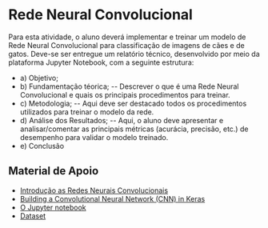 # Rede Neural Convolucional
Para esta atividade, o aluno deverá implementar e treinar um modelo de Rede Neural Convolucional para classificação de imagens de cães e de gatos.
Deve-se ser entregue um relatório técnico, desenvolvido por meio da plataforma Jupyter Notebook, com a seguinte estrutura:

* a) Objetivo;
* b) Fundamentação téorica;
-- Descrever o que é uma Rede Neural Convolucional e quais os principais procedimentos para treinar.
* c) Metodologia;
-- Aqui deve ser destacado todos os procedimentos utilizados para treinar o modelo da rede.
* d) Análise dos Resultados;
-- Aqui, o aluno deve apresentar e analisar/comentar as principais métricas (acurácia, precisão, etc.) de desempenho para validar o modelo treinado.
* e) Conclusão

## Material de Apoio
- [Introdução as Redes Neurais Convolucionais](http://deeplearningbook.com.br/introducao-as-redes-neurais-convolucionais/)
- [Building a Convolutional Neural Network (CNN) in Keras](https://towardsdatascience.com/building-a-convolutional-neural-network-cnn-in-keras-329fbbadc5f5)
- [O Jupyter notebook](https://cadernodelaboratorio.com.br/2018/05/24/o-jupyter-notebook/)
- [Dataset](https://www.dropbox.com/s/dxyfkk9fea7y5tq/dogs-and-cats-dataset.zip?dl=0)
